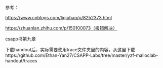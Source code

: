 参考：

https://www.cnblogs.com/liqiuhao/p/8252373.html

https://zhuanlan.zhihu.com/p/150100073（报错解决）

csapp书第九章

下载handout后，实际需要使用trace文件夹里的内容，从这里下载https://github.com/Ethan-Yan27/CSAPP-Labs/tree/master/yzf-malloclab-handout/traces